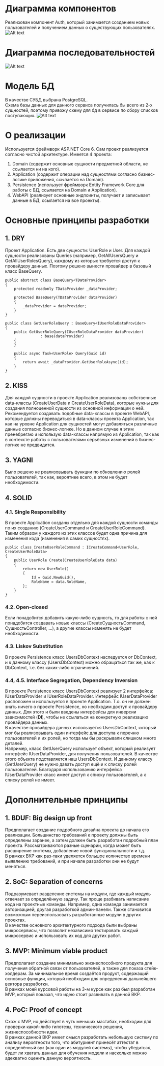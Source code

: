 # Диаграмма компонентов
Реализован компонент Auth, который занимается созданием новых пользователей и получением данных о существующих пользователях.
![Alt text](C4AuthComponent.png)

# Диаграмма последовательностей
![Alt text](<Диаграмма последовательностей.png>)

# Модель БД
В качестве СУБД выбрана PostgreSQL. <br/>
Схема базы данных для данного сервиса получилась бы всего из 2-х сущностей, поэтому привожу схему для бд в сервисе по сбору списков поступающих.
![Alt text](db_diagram.png)

# О реализации
Используется фреймворк ASP.NET Core 6. Сам проект реализуется согласно чистой архитектуре. Имеется 4 проекта: <br/>
1. Domain (содержит основные сущности предметной области, не ссылается ни на кого).
2. Application (содержит операции над сущностями согласно бизнес-логике приложения, ссылается на Domain).
3. Persistence (использует фреймворк Entity Framework Core для работы с БД, ссылается на Domain и Application).
4. WebAPI (реализует основные эндпоинты, получает и записывает данные в БД, ссылается на все проекты).

# Основные принципы разработки
## 1. DRY
Проект Application. Есть две сущности: UserRole и User. Для каждой сущности реализованы Queries (например, GetAllUsersQuery и GetAllUserRolesQuery), каждому из которых требуется доступ к провайдеру данных. Поэтому решено вынести провайдер в базовый класс BaseQuery.
```
public abstract class BaseQuery<TDataProvider>
{
    protected readonly TDataProvider _dataProvider;

    protected BaseQuery(TDataProvider dataProvider)
    {
        _dataProvider = dataProvider;
    }
}

public class GetUserRoleQuery : BaseQuery<IUserRoleDataProvider>
{
    public GetUserRoleQuery(IUserRoleDataProvider dataProvider)
                : base(dataProvider)
    {
    }

    public async Task<UserRole> Query(Guid id)
    {
        return await _dataProvider.GetUserRoleAsync(id);
    }
}
```

## 2. KISS
Для каждой сущности в проекте Application реализованы собственные data-классы (CreateUserData и CreateUserRoleData), которые нужны для создания полноценной сущности из основной информации о ней. <br/>
Рекомендуется создавать подобные data-классы в проекте WebAPI, которые должны переводиться в data-классы проекта Application, так как на уровне Application для сущностей могут добавляться различные данные согласно бизнес-логике. Но в данном случае я этим пренебрегаю и использую data-классы напрямую из Application, так как в контексте работы с пользователями серьёзных изменений в бизнес-логике не предвидится.

## 3. YAGNI
Было решено не реализовывать функции по обновлению ролей пользователей, так как, вероятнее всего, в этом не будет необходимости.

## 4. SOLID
### 4.1. Single Responsibility
В проекте Application созданы отдельно для каждой сущности команды по их созданию (CreateUserCommand и CreateUserRoleCommand). Таким образом у каждого из этих классов будет одна причина для изменения кода (изменения в самих сущностях).
```
public class CreateUserRoleCommand : ICreateCommand<UserRole, CreateUserRoleData>
{
    public UserRole Create(CreateUserRoleData data)
    {
        return new UserRole()
        {
            Id = Guid.NewGuid(),
            RoleName = data.RoleName,
        };
    }
}
```

### 4.2. Open-closed
Если понадобится добавить какую-либо сущность, то для работы с ней понадобится создавать новые классы (CreateСущностьCommand, СущностьController, ...), а другие классы изменять не будет необходимости.

### 4.3. Liskov Substitution
В проекте Persistence класс UsersDbContext наследуется от DbContext, и к данному классу (UsersDbContext) можно обращаться так же, как к DbContext, т.е. без каких-либо ограничений.

### 4.4, 4.5. Interface Segregation, Dependency Inversion
В проекте Persistence класс UsersDbContext реализует 2 интерфейса: IUserDataProvider и IUserRoleDataProvider. Интерфейс IUserDataProvider расположен и используется в проекте Application. Т.о. он не должен знать ничего о проекте Persistence, но необходим доступ к провайдеру данных. Для этого и были введены интерфейсы для инверсии зависимостей (**DI**), чтобы не ссылаться на конкретную реализацию провайдера данных. <br/>
В качестве провайдера данных используется UsersDbContext, который мог бы реализовывать один интерфейс для доступа к перечню пользователей и их ролей, но тогда мы бы раскрывали слишком много деталей. <br/>
Например, класс GetUserQuery использует объект, который реализует интерфейс IUserDataProvider, для получения пользователей. В качестве этого объекта подставляется наш UsersDbContext. И данному классу (GetUserQuery) не нужно давать доступ ещё и к списку ролей пользователей. Благодаря использованию интерфейса IUserDataProvider класс имеет доступ к списку пользователей, а к списку ролей не имеет.

# Дополнительные принципы
## 1. BDUF: Big design up front
Предполагает создание подробного дизайна проекта до начала его реализации. Большинство требований к проекту должны быть определены заранее, а затем должен быть разработан подробный план проекта. Рассматриваются разные сценарии, когда может быть расширение системы, добавление новой функциональности и т.д. <br/>
В рамках ВКР как раз-таки уделяется большое количество времени выявлению требований, и при начале разработки они не будут меняться.

## 2. SoC: Separation оf concerns
Подразумевает разделение системы на модули, где каждый модуль отвечает за определённую задачу. Так проще разбивать написание кода на проектные команды. Например, одна команда занимается авторизацией, другая разработкой админ-панели. Также становится возможным переиспользовать разработанные модули в других проектах. <br/>
В качестве основного архитектурного подхода были выбраны микросервисы, что позволит независимо тестировать каждый микросервис и использовать их код для других работ.

## 3. MVP: Minimum viable product
Предполагает создание минимально жизнеспособного продукта для получения обратной связи от пользователей, а также для показа стейк-холдерам. За минимальное время создаётся продукт, содержащий основные функции, который необходим для определения дальнейшего вектора разработки. <br/>
В рамках моей курсовой работы на 3-м курсе как раз был разработан MVP, который показал, что идею стоит развивать в данной ВКР.

## 4. PoC: Proof of concept
Схож с MVP, но действует в чуть меньших мастабах, необходим для проверки какой-либо гипотезы, технического решения, жизнеспособности идеи. <br/>
В рамках данной ВКР имеет смысл разработать небольшую систему по анализу вероятности того, что абитуриент принесёт аттестат в определённый вуз (как один из модулей системы), чтобы убедиться, будет ли хватать данных для обучения модели и насколько можно адекватно оценить данную вероятность.